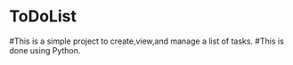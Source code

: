# ToDoList
#This is a simple project to create,view,and manage a list of tasks.
#This is done using Python.
